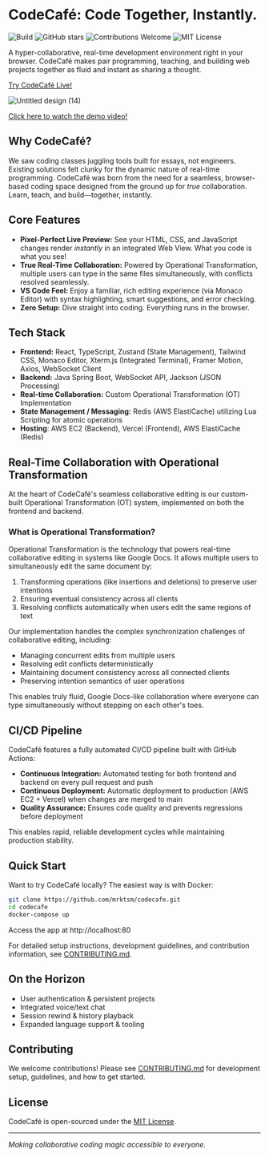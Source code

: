 # CodeCafé: Code Together, Instantly.

![Build](https://img.shields.io/github/actions/workflow/status/mrktsm/codecafe/ci.yml?branch=main&label=build&style=for-the-badge&logo=github)
![GitHub stars](https://img.shields.io/github/stars/mrktsm/codecafe?style=for-the-badge&logo=github&cacheSeconds=60)
![Contributions Welcome](https://img.shields.io/badge/contributions-welcome-brightgreen?style=for-the-badge)
![MIT License](https://img.shields.io/github/license/mrktsm/codecafe?style=for-the-badge&label=license)

A hyper-collaborative, real-time development environment right in your browser. CodeCafé makes pair programming, teaching, and building web projects together as fluid and instant as sharing a thought.

[Try CodeCafé Live!](https://codecafe.app/)

<!--
![image](https://github.com/user-attachments/assets/68590a84-a055-4876-8c66-8f446f83c038)
![Untitled design (12)](https://github.com/user-attachments/assets/4f1ed970-97d9-430c-89ba-a91f1ec17be4)
-->

![Untitled design (14)](https://github.com/user-attachments/assets/3f6875ac-58eb-4a57-8365-778e5a774304)

[Click here to watch the demo video!](https://youtu.be/FL0qg1Uo-MQ?si=czYlT2vyO6qMIyL1)

## Why CodeCafé?

We saw coding classes juggling tools built for essays, not engineers. Existing solutions felt clunky for the dynamic nature of real-time programming. CodeCafé was born from the need for a seamless, browser-based coding space designed from the ground up for _true_ collaboration. Learn, teach, and build—together, instantly.

## Core Features

- **Pixel-Perfect Live Preview:** See your HTML, CSS, and JavaScript changes render _instantly_ in an integrated Web View. What you code is what you see!
- **True Real-Time Collaboration:** Powered by Operational Transformation, multiple users can type in the same files simultaneously, with conflicts resolved seamlessly.
- **VS Code Feel:** Enjoy a familiar, rich editing experience (via Monaco Editor) with syntax highlighting, smart suggestions, and error checking.
- **Zero Setup:** Dive straight into coding. Everything runs in the browser.

## Tech Stack

- **Frontend:** React, TypeScript, Zustand (State Management), Tailwind CSS, Monaco Editor, Xterm.js (Integrated Terminal), Framer Motion, Axios, WebSocket Client
- **Backend:** Java Spring Boot, WebSocket API, Jackson (JSON Processing)
- **Real-time Collaboration:** Custom Operational Transformation (OT) Implementation
- **State Management / Messaging:** Redis (AWS ElastiCache) utilizing Lua Scripting for atomic operations
- **Hosting**: AWS EC2 (Backend), Vercel (Frontend), AWS ElastiCache (Redis)

## Real-Time Collaboration with Operational Transformation

At the heart of CodeCafé's seamless collaborative editing is our custom-built Operational Transformation (OT) system, implemented on both the frontend and backend.

### What is Operational Transformation?

Operational Transformation is the technology that powers real-time collaborative editing in systems like Google Docs. It allows multiple users to simultaneously edit the same document by:

1. Transforming operations (like insertions and deletions) to preserve user intentions
2. Ensuring eventual consistency across all clients
3. Resolving conflicts automatically when users edit the same regions of text

Our implementation handles the complex synchronization challenges of collaborative editing, including:

- Managing concurrent edits from multiple users
- Resolving edit conflicts deterministically
- Maintaining document consistency across all connected clients
- Preserving intention semantics of user operations

This enables truly fluid, Google Docs-like collaboration where everyone can type simultaneously without stepping on each other's toes.

## CI/CD Pipeline

CodeCafé features a fully automated CI/CD pipeline built with GitHub Actions:

- **Continuous Integration:** Automated testing for both frontend and backend on every pull request and push
- **Continuous Deployment:** Automatic deployment to production (AWS EC2 + Vercel) when changes are merged to main
- **Quality Assurance:** Ensures code quality and prevents regressions before deployment

This enables rapid, reliable development cycles while maintaining production stability.

## Quick Start

Want to try CodeCafé locally? The easiest way is with Docker:

```bash
git clone https://github.com/mrktsm/codecafe.git
cd codecafe
docker-compose up
```

Access the app at http://localhost:80

For detailed setup instructions, development guidelines, and contribution information, see [CONTRIBUTING.md](CONTRIBUTING.md).

## On the Horizon

- User authentication & persistent projects
- Integrated voice/text chat
- Session rewind & history playback
- Expanded language support & tooling

## Contributing

We welcome contributions! Please see [CONTRIBUTING.md](CONTRIBUTING.md) for development setup, guidelines, and how to get started.

## License

CodeCafé is open-sourced under the [MIT License](https://opensource.org/licenses/MIT).

---

_Making collaborative coding magic accessible to everyone._
